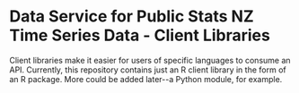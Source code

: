 # Data Service for Public Stats NZ Time Series Data - Client Libraries

Client libraries make it easier for users of specific languages to consume an API.  Currently, this repository contains just an R client library in the form of an R package.  More could be added later--a Python module, for example. 
